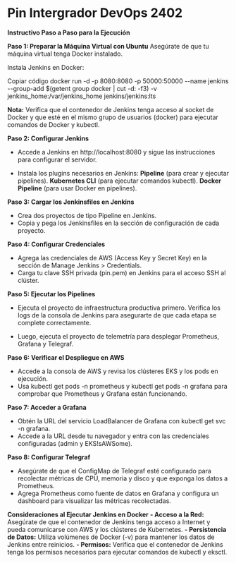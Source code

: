 # Pin Intergrador DevOps 2402

**Instructivo Paso a Paso para la Ejecución**

**Paso 1: Preparar la Máquina Virtual con Ubuntu**
Asegúrate de que tu máquina virtual tenga Docker instalado.

Instala Jenkins en Docker:

Copiar código
docker run -d -p 8080:8080 -p 50000:50000 --name jenkins --group-add $(getent group docker | cut -d: -f3) -v jenkins_home:/var/jenkins_home jenkins/jenkins:lts

**Nota:** Verifica que el contenedor de Jenkins tenga acceso al socket de Docker y que esté en el mismo grupo de usuarios (docker) para ejecutar comandos de Docker y kubectl.

**Paso 2: Configurar Jenkins**
- Accede a Jenkins en http://localhost:8080 y sigue las instrucciones para configurar el servidor.

- Instala los plugins necesarios en Jenkins:
    **Pipeline** (para crear y ejecutar pipelines).
    **Kubernetes CLI** (para ejecutar comandos kubectl).
    **Docker Pipeline** (para usar Docker en pipelines).

**Paso 3: Cargar los Jenkinsfiles en Jenkins**
- Crea dos proyectos de tipo Pipeline en Jenkins.
- Copia y pega los Jenkinsfiles en la sección de configuración de cada proyecto.

**Paso 4: Configurar Credenciales**
- Agrega las credenciales de AWS (Access Key y Secret Key) en la sección de Manage Jenkins > Credentials.
- Carga tu clave SSH privada (pin.pem) en Jenkins para el acceso SSH al clúster.

**Paso 5: Ejecutar los Pipelines**
- Ejecuta el proyecto de infraestructura productiva primero. Verifica los logs de la consola de Jenkins para asegurarte de que cada etapa se complete correctamente.

- Luego, ejecuta el proyecto de telemetría para desplegar Prometheus, Grafana y Telegraf.

**Paso 6: Verificar el Despliegue en AWS**
- Accede a la consola de AWS y revisa los clústeres EKS y los pods en ejecución.
- Usa kubectl get pods -n prometheus y kubectl get pods -n grafana para comprobar que Prometheus y Grafana están funcionando.

**Paso 7: Acceder a Grafana**
- Obtén la URL del servicio LoadBalancer de Grafana con kubectl get svc -n grafana.
- Accede a la URL desde tu navegador y entra con las credenciales configuradas (admin y EKS!sAWSome).

**Paso 8: Configurar Telegraf**
- Asegúrate de que el ConfigMap de Telegraf esté configurado para recolectar métricas de CPU, memoria y disco y que exponga los datos a Prometheus.
- Agrega Prometheus como fuente de datos en Grafana y configura un dashboard para visualizar las métricas recolectadas.

**Consideraciones al Ejecutar Jenkins en Docker**
**- Acceso a la Red:** Asegúrate de que el contenedor de Jenkins tenga acceso a Internet y pueda comunicarse con AWS y los clústeres de Kubernetes.
**- Persistencia de Datos:** Utiliza volúmenes de Docker (-v) para mantener los datos de Jenkins entre reinicios.
**- Permisos:** Verifica que el contenedor de Jenkins tenga los permisos necesarios para ejecutar comandos de kubectl y eksctl.
